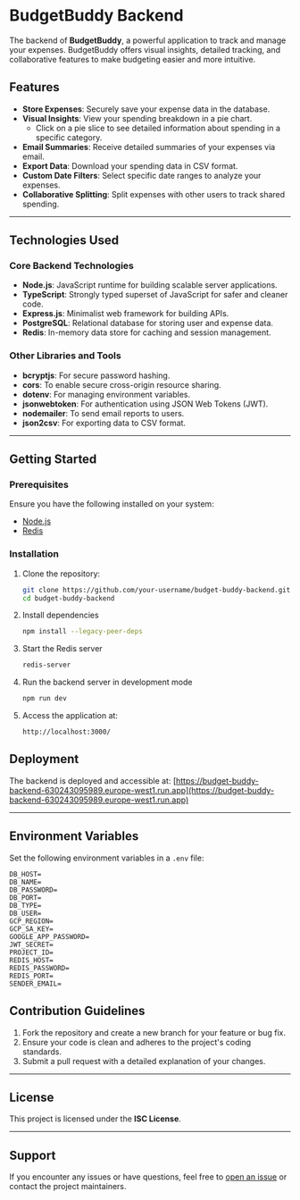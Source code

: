 # BudgetBuddy Backend

The backend of **BudgetBuddy**, a powerful application to track and manage your expenses. BudgetBuddy offers visual insights, detailed tracking, and collaborative features to make budgeting easier and more intuitive.

## Features

- **Store Expenses**: Securely save your expense data in the database.
- **Visual Insights**: View your spending breakdown in a pie chart.
  - Click on a pie slice to see detailed information about spending in a specific category.
- **Email Summaries**: Receive detailed summaries of your expenses via email.
- **Export Data**: Download your spending data in CSV format.
- **Custom Date Filters**: Select specific date ranges to analyze your expenses.
- **Collaborative Splitting**: Split expenses with other users to track shared spending.

---

## Technologies Used

### Core Backend Technologies
- **Node.js**: JavaScript runtime for building scalable server applications.
- **TypeScript**: Strongly typed superset of JavaScript for safer and cleaner code.
- **Express.js**: Minimalist web framework for building APIs.
- **PostgreSQL**: Relational database for storing user and expense data.
- **Redis**: In-memory data store for caching and session management.

### Other Libraries and Tools
- **bcryptjs**: For secure password hashing.
- **cors**: To enable secure cross-origin resource sharing.
- **dotenv**: For managing environment variables.
- **jsonwebtoken**: For authentication using JSON Web Tokens (JWT).
- **nodemailer**: To send email reports to users.
- **json2csv**: For exporting data to CSV format.

---

## Getting Started

### Prerequisites

Ensure you have the following installed on your system:
- [Node.js](https://nodejs.org/)
- [Redis](https://redis.io/)

### Installation

1. Clone the repository:
   ```bash
   git clone https://github.com/your-username/budget-buddy-backend.git
   cd budget-buddy-backend
   ```
2. Install dependencies
    ```bash
    npm install --legacy-peer-deps

    ```

3. Start the Redis server
    ```bash
    redis-server
    ```

4. Run the backend server in development mode
    ```bash
    npm run dev
    ```
5. Access the application at:
    ```ardunio
    http://localhost:3000/
    ```

## Deployment

The backend is deployed and accessible at:
[https://budget-buddy-backend-630243095989.europe-west1.run.app](https://budget-buddy-backend-630243095989.europe-west1.run.app)

---

## Environment Variables

Set the following environment variables in a `.env` file:

```plaintext
DB_HOST=
DB_NAME=
DB_PASSWORD=
DB_PORT=
DB_TYPE=
DB_USER=
GCP_REGION=
GCP_SA_KEY=
GOOGLE_APP_PASSWORD=
JWT_SECRET=
PROJECT_ID=
REDIS_HOST=
REDIS_PASSWORD=
REDIS_PORT=
SENDER_EMAIL=
```

## Contribution Guidelines

1. Fork the repository and create a new branch for your feature or bug fix.
2. Ensure your code is clean and adheres to the project's coding standards.
3. Submit a pull request with a detailed explanation of your changes.

---

## License

This project is licensed under the **ISC License**.

---

## Support

If you encounter any issues or have questions, feel free to [open an issue](https://github.com/your-username/budget-buddy-backend/issues) or contact the project maintainers.


